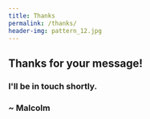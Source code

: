 ```yaml
---
title: Thanks
permalink: /thanks/
header-img: pattern_12.jpg
---
```

## Thanks for your message!

### I'll be in touch shortly.

### ~ Malcolm
